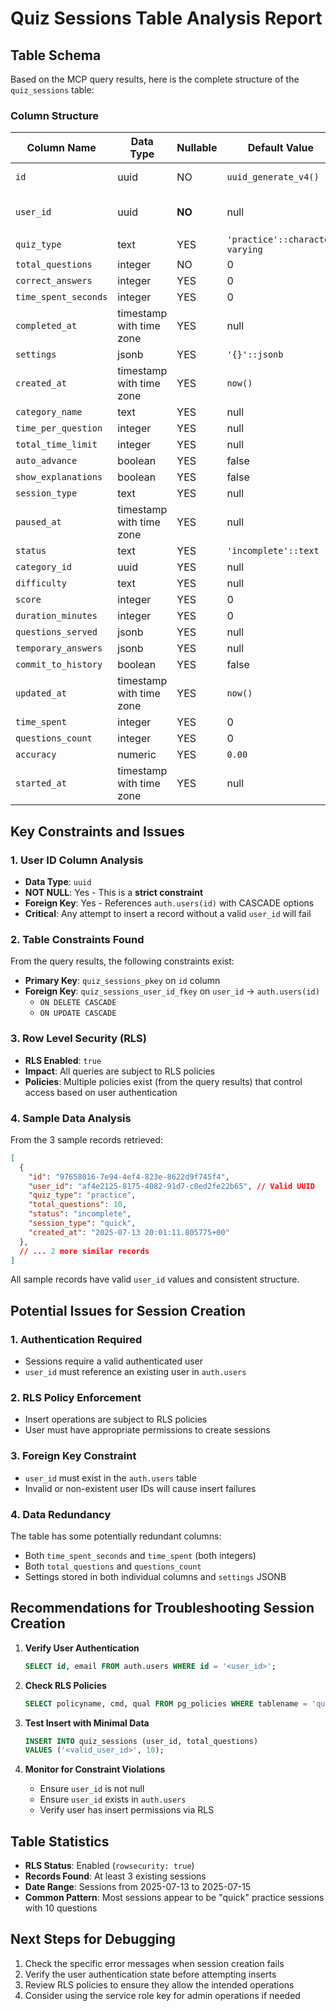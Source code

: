 # Quiz Sessions Table Analysis Report

## Table Schema

Based on the MCP query results, here is the complete structure of the `quiz_sessions` table:

### Column Structure

| Column Name | Data Type | Nullable | Default Value | Notes |
|------------|-----------|----------|---------------|--------|
| `id` | uuid | NO | `uuid_generate_v4()` | Primary key |
| `user_id` | uuid | **NO** | null | **NOT NULL constraint** |
| `quiz_type` | text | YES | `'practice'::character varying` | |
| `total_questions` | integer | NO | 0 | |
| `correct_answers` | integer | YES | 0 | |
| `time_spent_seconds` | integer | YES | 0 | |
| `completed_at` | timestamp with time zone | YES | null | |
| `settings` | jsonb | YES | `'{}'::jsonb` | |
| `created_at` | timestamp with time zone | YES | `now()` | |
| `category_name` | text | YES | null | |
| `time_per_question` | integer | YES | null | |
| `total_time_limit` | integer | YES | null | |
| `auto_advance` | boolean | YES | false | |
| `show_explanations` | boolean | YES | false | |
| `session_type` | text | YES | null | |
| `paused_at` | timestamp with time zone | YES | null | |
| `status` | text | YES | `'incomplete'::text` | |
| `category_id` | uuid | YES | null | |
| `difficulty` | text | YES | null | |
| `score` | integer | YES | 0 | |
| `duration_minutes` | integer | YES | 0 | |
| `questions_served` | jsonb | YES | null | |
| `temporary_answers` | jsonb | YES | null | |
| `commit_to_history` | boolean | YES | false | |
| `updated_at` | timestamp with time zone | YES | `now()` | |
| `time_spent` | integer | YES | 0 | |
| `questions_count` | integer | YES | 0 | |
| `accuracy` | numeric | YES | `0.00` | |
| `started_at` | timestamp with time zone | YES | null | |

## Key Constraints and Issues

### 1. User ID Column Analysis
- **Data Type**: `uuid`
- **NOT NULL**: Yes - This is a **strict constraint**
- **Foreign Key**: Yes - References `auth.users(id)` with CASCADE options
- **Critical**: Any attempt to insert a record without a valid `user_id` will fail

### 2. Table Constraints Found
From the query results, the following constraints exist:
- **Primary Key**: `quiz_sessions_pkey` on `id` column
- **Foreign Key**: `quiz_sessions_user_id_fkey` on `user_id` → `auth.users(id)`
  - `ON DELETE CASCADE`
  - `ON UPDATE CASCADE`

### 3. Row Level Security (RLS)
- **RLS Enabled**: `true` 
- **Impact**: All queries are subject to RLS policies
- **Policies**: Multiple policies exist (from the query results) that control access based on user authentication

### 4. Sample Data Analysis
From the 3 sample records retrieved:

```json
[
  {
    "id": "97658016-7e94-4ef4-823e-8622d9f745f4",
    "user_id": "af4e2125-8175-4082-91d7-c0ed2fe22b65", // Valid UUID
    "quiz_type": "practice",
    "total_questions": 10,
    "status": "incomplete",
    "session_type": "quick",
    "created_at": "2025-07-13 20:01:11.805775+00"
  },
  // ... 2 more similar records
]
```

All sample records have valid `user_id` values and consistent structure.

## Potential Issues for Session Creation

### 1. **Authentication Required**
- Sessions require a valid authenticated user
- `user_id` must reference an existing user in `auth.users`

### 2. **RLS Policy Enforcement**
- Insert operations are subject to RLS policies
- User must have appropriate permissions to create sessions

### 3. **Foreign Key Constraint**
- `user_id` must exist in the `auth.users` table
- Invalid or non-existent user IDs will cause insert failures

### 4. **Data Redundancy**
The table has some potentially redundant columns:
- Both `time_spent_seconds` and `time_spent` (both integers)
- Both `total_questions` and `questions_count`
- Settings stored in both individual columns and `settings` JSONB

## Recommendations for Troubleshooting Session Creation

1. **Verify User Authentication**
   ```sql
   SELECT id, email FROM auth.users WHERE id = '<user_id>';
   ```

2. **Check RLS Policies**
   ```sql
   SELECT policyname, cmd, qual FROM pg_policies WHERE tablename = 'quiz_sessions';
   ```

3. **Test Insert with Minimal Data**
   ```sql
   INSERT INTO quiz_sessions (user_id, total_questions) 
   VALUES ('<valid_user_id>', 10);
   ```

4. **Monitor for Constraint Violations**
   - Ensure `user_id` is not null
   - Ensure `user_id` exists in `auth.users`
   - Verify user has insert permissions via RLS

## Table Statistics
- **RLS Status**: Enabled (`rowsecurity: true`)
- **Records Found**: At least 3 existing sessions
- **Date Range**: Sessions from 2025-07-13 to 2025-07-15
- **Common Pattern**: Most sessions appear to be "quick" practice sessions with 10 questions

## Next Steps for Debugging
1. Check the specific error messages when session creation fails
2. Verify the user authentication state before attempting inserts
3. Review RLS policies to ensure they allow the intended operations
4. Consider using the service role key for admin operations if needed